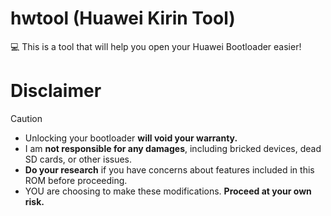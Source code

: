 # hwtool (Huawei Kirin Tool)
💻 This is a tool that will help you open your Huawei Bootloader easier!

# Disclaimer


> [!CAUTION]
> - Unlocking your bootloader **will void your warranty.**
> - I am **not responsible for any damages**, including bricked devices, dead SD cards, or other issues.
> - **Do your research** if you have concerns about features included in this ROM before proceeding.
> - YOU are choosing to make these modifications. **Proceed at your own risk.**

